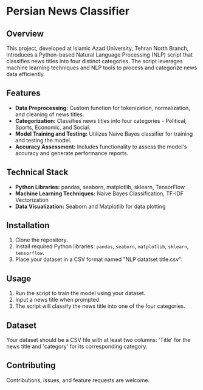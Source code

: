 # Persian News Classifier

## Overview

This project, developed at Islamic Azad University, Tehran North Branch, introduces a Python-based Natural Language Processing (NLP) script that classifies news titles into four distinct categories. The script leverages machine learning techniques and NLP tools to process and categorize news data efficiently.

## Features

- **Data Preprocessing:** Custom function for tokenization, normalization, and cleaning of news titles.
- **Categorization:** Classifies news titles into four categories - Political, Sports, Economic, and Social.
- **Model Training and Testing:** Utilizes Naive Bayes classifier for training and testing the model.
- **Accuracy Assessment:** Includes functionality to assess the model's accuracy and generate performance reports.

## Technical Stack

- **Python Libraries:** pandas, seaborn, matplotlib, sklearn, TensorFlow
- **Machine Learning Techniques:** Naive Bayes Classification, TF-IDF Vectorization
- **Data Visualization:** Seaborn and Matplotlib for data plotting

## Installation

1. Clone the repository.
2. Install required Python libraries: `pandas`, `seaborn`, `matplotlib`, `sklearn`, `tensorflow`.
3. Place your dataset in a CSV format named "NLP datatset title.csv".

## Usage

1. Run the script to train the model using your dataset.
2. Input a news title when prompted.
3. The script will classify the news title into one of the four categories.

## Dataset

Your dataset should be a CSV file with at least two columns: 'Title' for the news title and 'category' for its corresponding category.

## Contributing

Contributions, issues, and feature requests are welcome.